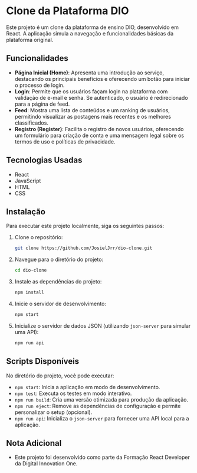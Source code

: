 # Clone da Plataforma DIO

Este projeto é um clone da plataforma de ensino DIO, desenvolvido em React. A aplicação simula a navegação e funcionalidades básicas da plataforma original.

## Funcionalidades

- **Página Inicial (Home)**: Apresenta uma introdução ao serviço, destacando os principais benefícios e oferecendo um botão para iniciar o processo de login.
- **Login**: Permite que os usuários façam login na plataforma com validação de e-mail e senha. Se autenticado, o usuário é redirecionado para a página de feed.
- **Feed**: Mostra uma lista de conteúdos e um ranking de usuários, permitindo visualizar as postagens mais recentes e os melhores classificados.
- **Registro (Register)**: Facilita o registro de novos usuários, oferecendo um formulário para criação de conta e uma mensagem legal sobre os termos de uso e políticas de privacidade.

## Tecnologias Usadas

- React
- JavaScript
- HTML
- CSS

## Instalação

Para executar este projeto localmente, siga os seguintes passos:

1. Clone o repositório:
    ```bash
    git clone https://github.com/JosielJrr/dio-clone.git
    ```
2. Navegue para o diretório do projeto:
    ```bash
    cd dio-clone
    ```
3. Instale as dependências do projeto:
    ```bash
    npm install
    ```
4. Inicie o servidor de desenvolvimento:
    ```bash
    npm start
    ```
5. Inicialize o servidor de dados JSON (utilizando `json-server` para simular uma API):
    ```bash
    npm run api
    ```

## Scripts Disponíveis

No diretório do projeto, você pode executar:

- `npm start`: Inicia a aplicação em modo de desenvolvimento.
- `npm test`: Executa os testes em modo interativo.
- `npm run build`: Cria uma versão otimizada para produção da aplicação.
- `npm run eject`: Remove as dependências de configuração e permite personalizar o setup (opcional).
- `npm run api`: Inicializa o `json-server` para fornecer uma API local para a aplicação.

## Nota Adicional

- Este projeto foi desenvolvido como parte da Formação React Developer da Digital Innovation One.
